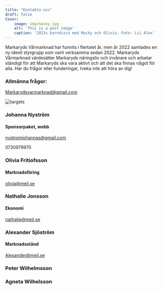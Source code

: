 ```yaml
---
title: "Kontakta oss"
draft: false
Cover:
    image: img/macky.jpg
    alt: 'This is a post image' 
    caption: '2023s barndisco med Macky och Olivia. Foto: Lii Alex'
---
```


Markaryds Vårmarknad har funnits i flertalet år, men år 2022 samlades en ny ideell styrgrupp som varit verksamma sedan 2022. Markaryds Vårmarknad värdesätter Markaryds näringsliv och invånare och arbetar ständigt för att Markaryds ska vara aktivt och att det ska finnas något för alla. Har du frågor eller funderingar, tveka inte att höra av dig! 

### Allmänna frågor: 
Markarydsvarmarknad@gmail.com




![targets](/img/johannas.jpg)
### Johanna Nyström
#### Sponsorpaket, webb
nystromjohannas@gmail.com


0730979970





### Olivia Fritiofsson 
#### Marknadsföring
olivia@mejl.se






### Nathalie Jonsson
#### Ekonomi
nathalie@mejl.se





### Alexander Sjöström
#### Marknadsstånd
Alexander@mejl.se




### Peter Wilhelmsson



### Agneta Wilhelsson
